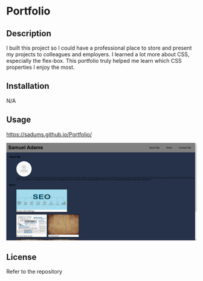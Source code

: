 # Portfolio

## Description

I built this project so I could have a professional place to store and present my projects to colleagues and employers. I learned a lot more about CSS, especially the flex-box. This portfolio truly helped me learn which CSS properties I enjoy the most.

## Installation

N/A

## Usage

https://sadums.github.io/Portfolio/

![Deployed Website](assets/images/screenshot.png)

## License

Refer to the repository